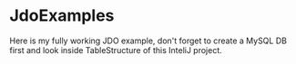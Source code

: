 # JdoExamples
Here is my fully working JDO example, don't forget to create a MySQL DB first and look inside TableStructure
of  this InteliJ project.
